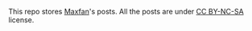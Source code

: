 This repo stores [Maxfan](http://maxfan.org)'s posts. All the posts are under [CC BY-NC-SA](http://creativecommons.org/licenses/by-nc-sa/3.0/) license.
